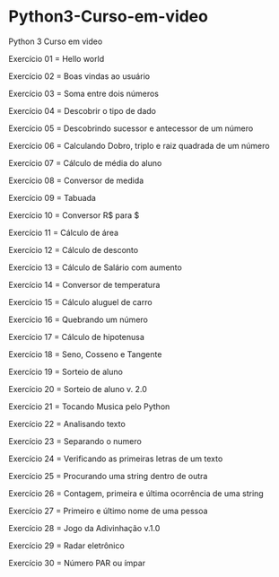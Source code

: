 # Python3-Curso-em-video
Python 3 Curso em video 

<p>Exercício 01 = Hello world
<p>Exercício 02 = Boas vindas ao usuário
<p>Exercício 03 = Soma entre dois números
<p>Exercício 04 = Descobrir o tipo de dado
<p>Exercício 05 = Descobrindo sucessor e antecessor de um número
<p>Exercício 06 = Calculando Dobro, triplo e raiz quadrada de um número
<p>Exercício 07 = Cálculo de média do aluno
<p>Exercício 08 = Conversor de medida
<p>Exercício 09 = Tabuada
<p>Exercício 10 = Conversor R$ para $ 
<p>Exercício 11 = Cálculo de área 
<p>Exercício 12 = Cálculo de desconto
<p>Exercício 13 = Cálculo de Salário com aumento
<p>Exercício 14 = Conversor de temperatura
<p>Exercício 15 = Cálculo aluguel de carro
<p>Exercício 16 = Quebrando um número 
<p>Exercício 17 = Cálculo de hipotenusa
<p>Exercício 18 = Seno, Cosseno e Tangente
<p>Exercício 19 = Sorteio de aluno
<p>Exercício 20 = Sorteio de aluno v. 2.0
<p>Exercício 21 = Tocando Musica pelo Python
<p>Exercício 22 = Analisando texto
<p>Exercício 23 = Separando o numero
<p>Exercício 24 = Verificando as primeiras letras de um texto
<p>Exercício 25 = Procurando uma string dentro de outra
<p>Exercício 26 = Contagem, primeira e última ocorrência de uma string
<p>Exercício 27 = Primeiro e último nome de uma pessoa
<p>Exercício 28 = Jogo da Adivinhação v.1.0
<p>Exercício 29 = Radar eletrônico
<p>Exercício 30 = Número PAR ou ímpar
